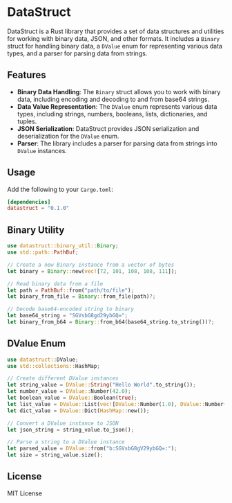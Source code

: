 # DataStruct

DataStruct is a Rust library that provides a set of data structures and utilities for working with binary data, JSON, and other formats. It includes a `Binary` struct for handling binary data, a `DValue` enum for representing various data types, and a parser for parsing data from strings.

## Features

- **Binary Data Handling**: The `Binary` struct allows you to work with binary data, including encoding and decoding to and from base64 strings.
- **Data Value Representation**: The `DValue` enum represents various data types, including strings, numbers, booleans, lists, dictionaries, and tuples.
- **JSON Serialization**: DataStruct provides JSON serialization and deserialization for the `DValue` enum.
- **Parser**: The library includes a parser for parsing data from strings into `DValue` instances.

## Usage

Add the following to your `Cargo.toml`:

```toml
[dependencies]
datastruct = "0.1.0"

```

## Binary Utility

```rust
use datastruct::binary_util::Binary;
use std::path::PathBuf;

// Create a new Binary instance from a vector of bytes
let binary = Binary::new(vec![72, 101, 108, 108, 111]);

// Read binary data from a file
let path = PathBuf::from("path/to/file");
let binary_from_file = Binary::from_file(path)?;

// Decode base64-encoded string to binary
let base64_string = "SGVsbG8gd29ybGQ=";
let binary_from_b64 = Binary::from_b64(base64_string.to_string())?;

```
## DValue Enum
```rust
use datastruct::DValue;
use std::collections::HashMap;

// Create different DValue instances
let string_value = DValue::String("Hello World".to_string());
let number_value = DValue::Number(42.0);
let boolean_value = DValue::Boolean(true);
let list_value = DValue::List(vec![DValue::Number(1.0), DValue::Number(2.0)]);
let dict_value = DValue::Dict(HashMap::new());

// Convert a DValue instance to JSON
let json_string = string_value.to_json();

// Parse a string to a DValue instance
let parsed_value = DValue::from("b:SGVsbG8gV29ybGQ=:");
let size = string_value.size();


```
## License
MIT License

